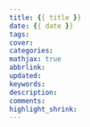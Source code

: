```yaml
---
title: {{ title }}
date: {{ date }}
tags:
cover:
categories: 
mathjax: true
abbrlink: 
updated:
keywords:
description:
comments:
highlight_shrink:
---
```

